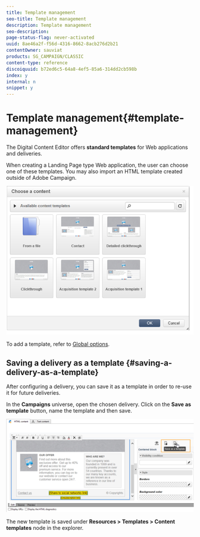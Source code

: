 ```yaml
---
title: Template management
seo-title: Template management
description: Template management
seo-description: 
page-status-flag: never-activated
uuid: 8ae46a2f-f56d-4316-8662-8acb276d2b21
contentOwner: sauviat
products: SG_CAMPAIGN/CLASSIC
content-type: reference
discoiquuid: b72ed6c5-64a8-4ef5-85a6-314dd2cb598b
index: y
internal: n
snippet: y
---
```


# Template management{#template-management}

The Digital Content Editor offers **standard templates** for Web applications and deliveries.

When creating a Landing Page type Web application, the user can choose one of these templates. You may also import an HTML template created outside of Adobe Campaign.

![](assets/dce_popup_templatechoice.png)

To add a template, refer to [Global options](../../web/using/template-management.md#global-options).

## Saving a delivery as a template {#saving-a-delivery-as-a-template}

After configuring a delivery, you can save it as a template in order to re-use it for future deliveries.

In the **Campaigns** universe, open the chosen delivery. Click on the **Save as template** button, name the template and then save.

![](assets/dce_save_model.png)

The new template is saved under **Resources > Templates > Content templates** node in the explorer.
